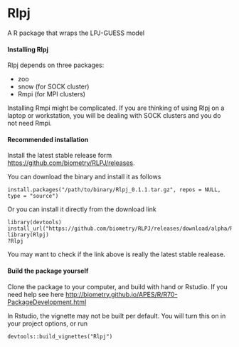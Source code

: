# Rlpj

A R package that wraps the LPJ-GUESS model

#### Installing Rlpj

Rlpj depends on three packages:

- zoo
- snow (for SOCK cluster)
- Rmpi (for MPI clusters)

Installing Rmpi might be complicated. If you are thinking of using Rlpj on a laptop or workstation, you will be dealing with SOCK clusters and you do not need Rmpi.


#### Recommended installation

Install the latest stable release form https://github.com/biometry/RLPJ/releases.

You can download the binary and install it as follows

```{r}
install.packages("/path/to/binary/Rlpj_0.1.1.tar.gz", repos = NULL, type = "source")
```
Or you can install it directly from the download link

```{r}
library(devtools)
install_url("https://github.com/biometry/RLPJ/releases/download/alpha/Rlpj_0.1.1.tar.gz")
library(Rlpj)
?Rlpj
```
You may want to check if the link above is really the latest stable realease. 

#### Build the package yourself 

Clone the package to your computer, and build with hand or Rstudio. If you need help see here http://biometry.github.io/APES/R/R70-PackageDevelopment.html


In Rstudio, the vignette may not be built per default. You will turn this on in your project options, or run 

```{r}
devtools::build_vignettes("Rlpj")
```
